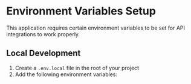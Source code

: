 # Environment Variables Setup

This application requires certain environment variables to be set for API integrations to work properly.

## Local Development

1. Create a `.env.local` file in the root of your project
2. Add the following environment variables:

